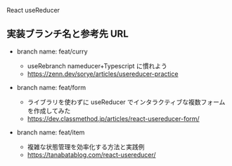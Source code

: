 React useReducer

## 実装ブランチ名と参考先 URL

- branch name: feat/curry

  - useRebranch nameducer+Typescript に慣れよう
  - https://zenn.dev/sorye/articles/usereducer-practice

- branch name: feat/form

  - ライブラリを使わずに useReducer でインタラクティブな複数フォームを作成してみた
  - https://dev.classmethod.jp/articles/react-usereducer-form/

- branch name: feat/item
  - 複雑な状態管理を効率化する方法と実践例
  - https://tanabatablog.com/react-usereducer/
